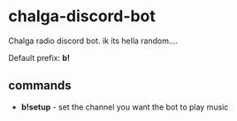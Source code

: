 # chalga-discord-bot
Chalga radio discord bot. ik its hella random....

Default prefix: **b!**

## commands

- **b!setup** - set the channel you want the bot to play music
